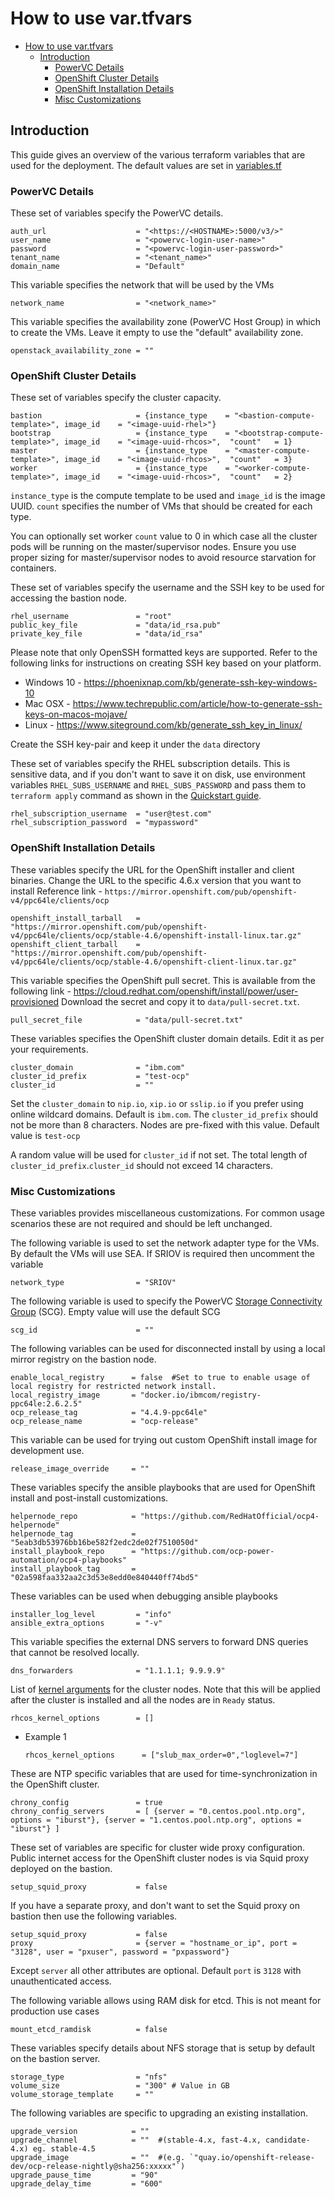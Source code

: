 # How to use var.tfvars

- [How to use var.tfvars](#how-to-use-vartfvars)
  - [Introduction](#introduction)
    - [PowerVC Details](#powervc-details)
    - [OpenShift Cluster Details](#openshift-cluster-details)
    - [OpenShift Installation Details](#openshift-installation-details)
    - [Misc Customizations](#misc-customizations)


## Introduction

This guide gives an overview of the various terraform variables that are used for the deployment.
The default values are set in [variables.tf](../variables.tf)

### PowerVC Details

These set of variables specify the PowerVC details.

```
auth_url                    = "<https://<HOSTNAME>:5000/v3/>"
user_name                   = "<powervc-login-user-name>"
password                    = "<powervc-login-user-password>"
tenant_name                 = "<tenant_name>"
domain_name                 = "Default"
```

This variable specifies the network that will be used by the VMs
```
network_name                = "<network_name>"
```

This variable specifies the availability zone (PowerVC Host Group) in which to create the VMs. Leave it empty to use the "default" availability zone.
```
openstack_availability_zone = ""
```

### OpenShift Cluster Details

These set of variables specify the cluster capacity.

```
bastion                     = {instance_type    = "<bastion-compute-template>", image_id    = "<image-uuid-rhel>"}
bootstrap                   = {instance_type    = "<bootstrap-compute-template>", image_id    = "<image-uuid-rhcos>",  "count"   = 1}
master                      = {instance_type    = "<master-compute-template>", image_id    = "<image-uuid-rhcos>",  "count"   = 3}
worker                      = {instance_type    = "<worker-compute-template>", image_id    = "<image-uuid-rhcos>",  "count"   = 2}
```

`instance_type` is the compute template to be used and `image_id` is the image UUID. `count` specifies the number of VMs that should be created for each type.

You can optionally set worker `count` value to 0 in which case all the cluster pods will be running on the master/supervisor nodes.
Ensure you use proper sizing for master/supervisor nodes to avoid resource starvation for containers.

These set of variables specify the username and the SSH key to be used for accessing the bastion node.
```
rhel_username               = "root"
public_key_file             = "data/id_rsa.pub"
private_key_file            = "data/id_rsa"
```
Please note that only OpenSSH formatted keys are supported. Refer to the following links for instructions on creating SSH key based on your platform.
- Windows 10 - https://phoenixnap.com/kb/generate-ssh-key-windows-10
- Mac OSX - https://www.techrepublic.com/article/how-to-generate-ssh-keys-on-macos-mojave/
- Linux - https://www.siteground.com/kb/generate_ssh_key_in_linux/

Create the SSH key-pair and keep it under the `data` directory

These set of variables specify the RHEL subscription details.
This is sensitive data, and if you don't want to save it on disk, use environment variables `RHEL_SUBS_USERNAME` and `RHEL_SUBS_PASSWORD` and
pass them to `terraform apply` command as shown in the [Quickstart guide](./quickstart.md#setup-terraform-variables).

```
rhel_subscription_username  = "user@test.com"
rhel_subscription_password  = "mypassword"
```

### OpenShift Installation Details

These variables specify the URL for the OpenShift installer and client binaries.
Change the URL to the specific 4.6.x version that you want to install
Reference link - `https://mirror.openshift.com/pub/openshift-v4/ppc64le/clients/ocp`
```
openshift_install_tarball   = "https://mirror.openshift.com/pub/openshift-v4/ppc64le/clients/ocp/stable-4.6/openshift-install-linux.tar.gz"
openshift_client_tarball    = "https://mirror.openshift.com/pub/openshift-v4/ppc64le/clients/ocp/stable-4.6/openshift-client-linux.tar.gz"
```

This variable specifies the OpenShift pull secret. This is available from the following link -  https://cloud.redhat.com/openshift/install/power/user-provisioned
Download the secret and copy it to `data/pull-secret.txt`.
```
pull_secret_file            = "data/pull-secret.txt"
```

These variables specifies the OpenShift cluster domain details.
Edit it as per your requirements.
```
cluster_domain              = "ibm.com"
cluster_id_prefix           = "test-ocp"
cluster_id                  = ""
```
Set the `cluster_domain` to `nip.io`, `xip.io` or `sslip.io` if you prefer using online wildcard domains.
Default is `ibm.com`.
The `cluster_id_prefix` should not be more than 8 characters. Nodes are pre-fixed with this value.
Default value is `test-ocp`

A random value will be used for `cluster_id` if not set.
The total length of `cluster_id_prefix`.`cluster_id` should not exceed 14 characters.

### Misc Customizations

These variables provides miscellaneous customizations. For common usage scenarios these are not required and should be left unchanged.

The following variable is used to set the network adapter type for the VMs. By default the VMs will use SEA. If SRIOV is required then uncomment the variable
```
network_type                = "SRIOV"
```

The following variable is used to specify the PowerVC [Storage Connectivity Group](https://www.ibm.com/support/knowledgecenter/SSVSPA_1.4.4/com.ibm.powervc.cloud.help.doc/powervc_storage_connectivity_groups_cloud.html) (SCG). Empty value will use the default SCG
```
scg_id                      = ""
```

The following variables can be used for disconnected install by using a local mirror registry on the bastion node.

```
enable_local_registry      = false  #Set to true to enable usage of local registry for restricted network install.
local_registry_image       = "docker.io/ibmcom/registry-ppc64le:2.6.2.5"
ocp_release_tag            = "4.4.9-ppc64le"
ocp_release_name           = "ocp-release"
```

This variable can be used for trying out custom OpenShift install image for development use.
```
release_image_override     = ""
```

These variables specify the ansible playbooks that are used for OpenShift install and post-install customizations.
```
helpernode_repo            = "https://github.com/RedHatOfficial/ocp4-helpernode"
helpernode_tag             = "5eab3db53976bb16be582f2edc2de02f7510050d"
install_playbook_repo      = "https://github.com/ocp-power-automation/ocp4-playbooks"
install_playbook_tag       = "02a598faa332aa2c3d53e8edd0e840440ff74bd5"
```

These variables can be used when debugging ansible playbooks
```
installer_log_level         = "info"
ansible_extra_options       = "-v"
```

This variable specifies the external DNS servers to forward DNS queries that cannot be resolved locally.
```
dns_forwarders              = "1.1.1.1; 9.9.9.9"
```

List of [kernel arguments](https://docs.openshift.com/container-platform/4.6/nodes/nodes/nodes-nodes-working.html) for the cluster nodes.
Note that this will be applied after the cluster is installed and all the nodes are in `Ready` status.
```
rhcos_kernel_options        = []
```
- Example 1
  ```
  rhcos_kernel_options      = ["slub_max_order=0","loglevel=7"]
  ```

These are NTP specific variables that are used for time-synchronization in the OpenShift cluster.
```
chrony_config               = true
chrony_config_servers       = [ {server = "0.centos.pool.ntp.org", options = "iburst"}, {server = "1.centos.pool.ntp.org", options = "iburst"} ]
```

These set of variables are specific for cluster wide proxy configuration.
Public internet access for the OpenShift cluster nodes is via Squid proxy deployed on the bastion.
```
setup_squid_proxy           = false
```

If you have a separate proxy, and don't want to set the Squid proxy on bastion then use the following variables.
```
setup_squid_proxy           = false
proxy                       = {server = "hostname_or_ip", port = "3128", user = "pxuser", password = "pxpassword"}
```
Except `server` all other attributes are optional. Default `port` is `3128` with unauthenticated access.


The following variable allows using RAM disk for etcd. This is not meant for production use cases
```
mount_etcd_ramdisk          = false
```

These variables specify details about NFS storage that is setup by default on the bastion server.

```
storage_type                = "nfs"
volume_size                 = "300" # Value in GB
volume_storage_template     = ""
```

The following variables are specific to upgrading an existing installation.

```
upgrade_version            = ""
upgrade_channel            = ""  #(stable-4.x, fast-4.x, candidate-4.x) eg. stable-4.5
upgrade_image              = ""  #(e.g. `"quay.io/openshift-release-dev/ocp-release-nightly@sha256:xxxxx"`)
upgrade_pause_time         = "90"
upgrade_delay_time         = "600"
```
